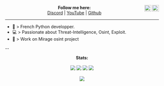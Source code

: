 <a href="https://discord.gg/vGKQs4Cczy" target="_blank" rel="nofollow"><img align="right" alt="Kaneki Server" width="22px" src="https://www.jing.fm/clipimg/full/243-2438094_discord-svg-chat-transparent-background-discord-logo-transparent.png" /></a>
<a href="https://github.com/KanekiX2" target="_blank" rel="nofollow"><img align="right" alt="Kaneki Github" width="22px" src="https://www.jing.fm/clipimg/full/155-1550734_github-png-transparent-images-github-png.png" /></a>
---  
<p align='center'>
  <b>Follow me here:</b><br>
  <a href="https://discord.gg/5bKTQXBjqG">Discord</a> |
  <a href="https://www.youtube.com/channel/UCdIuioH8MzwMD88XGkliupA">YouTube</a> |
  <a href="https://github.com/KanekiX2">Github</a>
</p>

-----  

- 🚀 > French Python developper.  
- 💻 > Passionate about Threat-Intelligence, Osint, Exploit.  
- 📂 > Work on Mirage osint project

--  

<p align='center'>
  <b>Stats:</b><br><br>
  <img src="https://img.shields.io/badge/%3C%2F%3E%20Github%20By-Kaneki-red">
  <img src="https://img.shields.io/github/followers/KanekiX2?style=flat-square">
  <img src="https://img.shields.io/github/stars/KanekiX2?style=flat-square">
  <img src="https://komarev.com/ghpvc/?username=KanekiX2&color=blue"><br><br>
  <img src = "https://github-readme-stats.vercel.app/api?username=KanekiX2&show_icons=true&theme=tokyonight&line_height=22">
</p>
